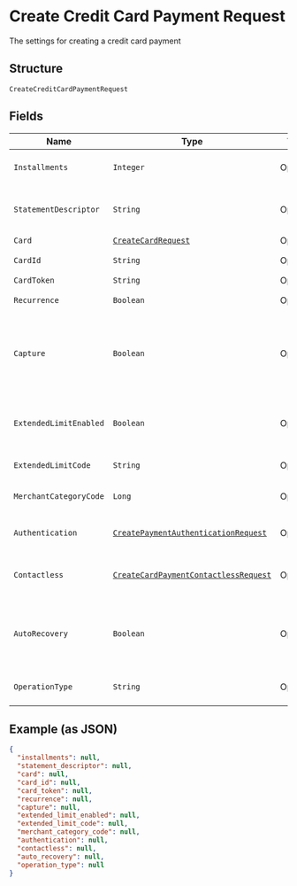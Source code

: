 
# Create Credit Card Payment Request

The settings for creating a credit card payment

## Structure

`CreateCreditCardPaymentRequest`

## Fields

| Name | Type | Tags | Description | Getter | Setter |
|  --- | --- | --- | --- | --- | --- |
| `Installments` | `Integer` | Optional | Number of installments<br>**Default**: `1` | Integer getInstallments() | setInstallments(Integer installments) |
| `StatementDescriptor` | `String` | Optional | The text that will be shown on the credit card's statement | String getStatementDescriptor() | setStatementDescriptor(String statementDescriptor) |
| `Card` | [`CreateCardRequest`](../../doc/models/create-card-request.md) | Optional | Credit card data | CreateCardRequest getCard() | setCard(CreateCardRequest card) |
| `CardId` | `String` | Optional | The credit card id | String getCardId() | setCardId(String cardId) |
| `CardToken` | `String` | Optional | - | String getCardToken() | setCardToken(String cardToken) |
| `Recurrence` | `Boolean` | Optional | Indicates a recurrence | Boolean getRecurrence() | setRecurrence(Boolean recurrence) |
| `Capture` | `Boolean` | Optional | Indicates if the operation should be only authorization or auth and capture.<br>**Default**: `true` | Boolean getCapture() | setCapture(Boolean capture) |
| `ExtendedLimitEnabled` | `Boolean` | Optional | Indicates whether the extended label (private label) is enabled | Boolean getExtendedLimitEnabled() | setExtendedLimitEnabled(Boolean extendedLimitEnabled) |
| `ExtendedLimitCode` | `String` | Optional | Extended Limit Code | String getExtendedLimitCode() | setExtendedLimitCode(String extendedLimitCode) |
| `MerchantCategoryCode` | `Long` | Optional | Customer business segment code | Long getMerchantCategoryCode() | setMerchantCategoryCode(Long merchantCategoryCode) |
| `Authentication` | [`CreatePaymentAuthenticationRequest`](../../doc/models/create-payment-authentication-request.md) | Optional | The payment authentication request | CreatePaymentAuthenticationRequest getAuthentication() | setAuthentication(CreatePaymentAuthenticationRequest authentication) |
| `Contactless` | [`CreateCardPaymentContactlessRequest`](../../doc/models/create-card-payment-contactless-request.md) | Optional | The Credit card payment contactless request | CreateCardPaymentContactlessRequest getContactless() | setContactless(CreateCardPaymentContactlessRequest contactless) |
| `AutoRecovery` | `Boolean` | Optional | Indicates whether a particular payment will enter the offline retry flow | Boolean getAutoRecovery() | setAutoRecovery(Boolean autoRecovery) |
| `OperationType` | `String` | Optional | AuthOnly, AuthAndCapture, PreAuth | String getOperationType() | setOperationType(String operationType) |

## Example (as JSON)

```json
{
  "installments": null,
  "statement_descriptor": null,
  "card": null,
  "card_id": null,
  "card_token": null,
  "recurrence": null,
  "capture": null,
  "extended_limit_enabled": null,
  "extended_limit_code": null,
  "merchant_category_code": null,
  "authentication": null,
  "contactless": null,
  "auto_recovery": null,
  "operation_type": null
}
```

